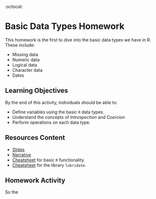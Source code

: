 :octocat:

# Basic Data Types Homework

This homework is the first to dive into the basic data types we have in R. These include:  
- Missing data
- Numeric data  
- Logical data
- Character data
- Dates


## Learning Objectives

By the end of this activity, individuals should be able to:

- Define variables using the basic `R` data types.
- Understand the concepts of *Introspection* and *Coercion*
- Perform operations on each data type.


## Resources Content
 - [Slides](https://dyerlabteaching.github.io/basic-data-types/slides.html)
 - [Narrative](https://dyerlabteaching.github.io/basic-data-types/narrative.html)
 - [Cheatsheet](https://raw.githubusercontent.com/rstudio/cheatsheets/master/base-r.pdf) for basic `R` functionality.
 - [Cheatsheet](https://github.com/DyerlabTeaching/Basic-Data-Types/raw/main/R_lubridate.pdf) for the library `lubridate`.



## Homework Activity

So the 


